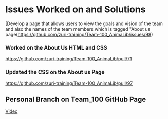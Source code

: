 # Issues Worked on and Solutions
 
[Develop a page that allows users to view the goals and vision of the team and also the names of the team members which is tagged "About us page(https://github.com/zuri-training/Team-100_AnimaLib/issues/98)

### Worked on the About Us HTML and CSS
https://github.com/zuri-training/Team-100_AnimaLib/pull/71

### Updated the CSS on the About us Page
https://github.com/zuri-training/Team-100_AnimaLib/pull/97

## Personal Branch on Team_100 GitHub Page
[Videc](https://github.com/zuri-training/Team-100_AnimaLib/tree/Videc)
